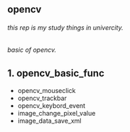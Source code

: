 ## opencv
###### this rep is my study things in univercity.
###### basic of opencv.

## 1. opencv_basic_func
- opencv_mouseclick
- opencv_trackbar
- opencv_keybord_event
- image_change_pixel_value
- image_data_save_xml
